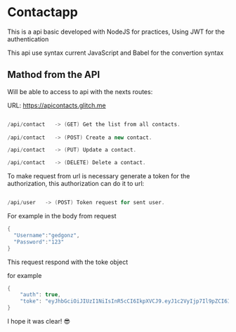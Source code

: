 # Contactapp

This is a api basic developed with NodeJS for practices,
Using JWT for the authentication

This api use syntax current JavaScript and Babel for the convertion syntax


## Mathod from the API

Will be able to access to api with the nexts routes:

URL: https://apicontacts.glitch.me

```cs

/api/contact   -> (GET) Get the list from all contacts.
                        
/api/contact   -> (POST) Create a new contact.

/api/contact   -> (PUT) Update a contact.

/api/contact   -> (DELETE) Delete a contact.
```

To make request from url is necessary generate a token for the authorization,
this authorization can do it to url:


```cs

/api/user   -> (POST) Token request for sent user.

```
For example in the body from request
```cs
{
  "Username":"gedgonz",
  "Password":"123"
}
```
This request respond with the toke object

for example
```cs
{
    "auth": true,
    "toke": "eyJhbGciOiJIUzI1NiIsInR5cCI6IkpXVCJ9.eyJ1c2VyIjp7Il9pZCI6IjYwNGQzMjI1ZTIwYjQxMTE1YmJmNmY0ZCIsIlVzZXJuYW1lIjoiZ2VkZ29ueiIsIlBhc3N3b3JkIjoiJDJiJDEwJDdFMjNGRDJXbm9ZdHAuSzBldVVibC5xOUlDcWhIdXJrU0xtSEJQbDg3WUJQakJFb2plc1VlIiwiY3JlYXRlZEF0IjoiMjAyMS0wMy0xM1QyMTo0NDowNS43NzlaIiwidXBkYXRlZEF0IjoiMjAyMS0wMy0xM1QyMTo0NDowNS43NzlaIn0sImlhdCI6MTYxNTY3MjQ1NSwiZXhwIjoxNjE1NzU4ODU1fQ.fryIIi-MlwqjpHF4q4672U77FKJqsrIAQpqPTVDBz-s"
}

```
I hope it was clear! 😎
